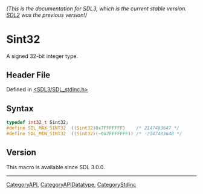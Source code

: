 ###### (This is the documentation for SDL3, which is the current stable version. [SDL2](https://wiki.libsdl.org/SDL2/) was the previous version!)
# Sint32

A signed 32-bit integer type.

## Header File

Defined in [<SDL3/SDL_stdinc.h>](https://github.com/libsdl-org/SDL/blob/main/include/SDL3/SDL_stdinc.h)

## Syntax

```c
typedef int32_t Sint32;
#define SDL_MAX_SINT32  ((Sint32)0x7FFFFFFF)    /* 2147483647 */
#define SDL_MIN_SINT32  ((Sint32)(~0x7FFFFFFF)) /* -2147483648 */
```

## Version

This macro is available since SDL 3.0.0.

----
[CategoryAPI](CategoryAPI), [CategoryAPIDatatype](CategoryAPIDatatype), [CategoryStdinc](CategoryStdinc)

